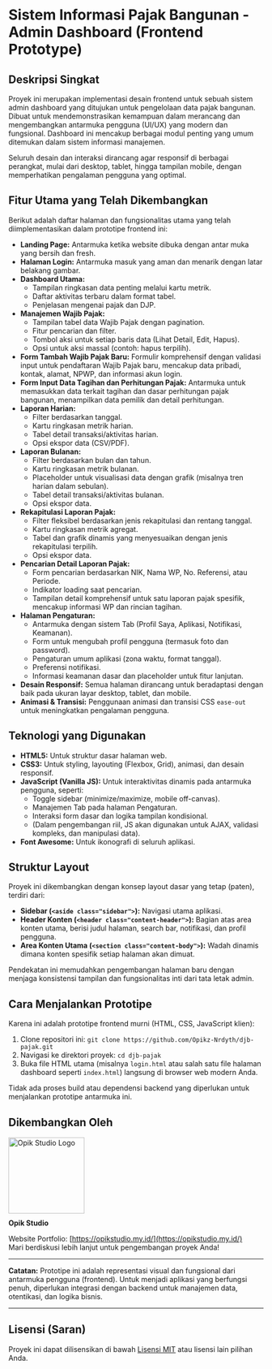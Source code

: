 # Sistem Informasi Pajak Bangunan - Admin Dashboard (Frontend Prototype)

## Deskripsi Singkat

Proyek ini merupakan implementasi desain frontend untuk sebuah sistem admin dashboard yang ditujukan untuk pengelolaan data pajak bangunan. Dibuat untuk mendemonstrasikan kemampuan dalam merancang dan mengembangkan antarmuka pengguna (UI/UX) yang modern dan fungsional. Dashboard ini mencakup berbagai modul penting yang umum ditemukan dalam sistem informasi manajemen.

Seluruh desain dan interaksi dirancang agar responsif di berbagai perangkat, mulai dari desktop, tablet, hingga tampilan mobile, dengan memperhatikan pengalaman pengguna yang optimal.

## Fitur Utama yang Telah Dikembangkan

Berikut adalah daftar halaman dan fungsionalitas utama yang telah diimplementasikan dalam prototipe frontend ini:

- **Landing Page:** Antarmuka ketika website dibuka dengan antar muka yang bersih dan fresh.
- **Halaman Login:** Antarmuka masuk yang aman dan menarik dengan latar belakang gambar.
- **Dashboard Utama:**
  - Tampilan ringkasan data penting melalui kartu metrik.
  - Daftar aktivitas terbaru dalam format tabel.
  - Penjelasan mengenai pajak dan DJP.
- **Manajemen Wajib Pajak:**
  - Tampilan tabel data Wajib Pajak dengan pagination.
  - Fitur pencarian dan filter.
  - Tombol aksi untuk setiap baris data (Lihat Detail, Edit, Hapus).
  - Opsi untuk aksi massal (contoh: hapus terpilih).
- **Form Tambah Wajib Pajak Baru:** Formulir komprehensif dengan validasi input untuk pendaftaran Wajib Pajak baru, mencakup data pribadi, kontak, alamat, NPWP, dan informasi akun login.
- **Form Input Data Tagihan dan Perhitungan Pajak:** Antarmuka untuk memasukkan data terkait tagihan dan dasar perhitungan pajak bangunan, menampilkan data pemilik dan detail perhitungan.
- **Laporan Harian:**
  - Filter berdasarkan tanggal.
  - Kartu ringkasan metrik harian.
  - Tabel detail transaksi/aktivitas harian.
  - Opsi ekspor data (CSV/PDF).
- **Laporan Bulanan:**
  - Filter berdasarkan bulan dan tahun.
  - Kartu ringkasan metrik bulanan.
  - Placeholder untuk visualisasi data dengan grafik (misalnya tren harian dalam sebulan).
  - Tabel detail transaksi/aktivitas bulanan.
  - Opsi ekspor data.
- **Rekapitulasi Laporan Pajak:**
  - Filter fleksibel berdasarkan jenis rekapitulasi dan rentang tanggal.
  - Kartu ringkasan metrik agregat.
  - Tabel dan grafik dinamis yang menyesuaikan dengan jenis rekapitulasi terpilih.
  - Opsi ekspor data.
- **Pencarian Detail Laporan Pajak:**
  - Form pencarian berdasarkan NIK, Nama WP, No. Referensi, atau Periode.
  - Indikator loading saat pencarian.
  - Tampilan detail komprehensif untuk satu laporan pajak spesifik, mencakup informasi WP dan rincian tagihan.
- **Halaman Pengaturan:**
  - Antarmuka dengan sistem Tab (Profil Saya, Aplikasi, Notifikasi, Keamanan).
  - Form untuk mengubah profil pengguna (termasuk foto dan password).
  - Pengaturan umum aplikasi (zona waktu, format tanggal).
  - Preferensi notifikasi.
  - Informasi keamanan dasar dan placeholder untuk fitur lanjutan.
- **Desain Responsif:** Semua halaman dirancang untuk beradaptasi dengan baik pada ukuran layar desktop, tablet, dan mobile.
- **Animasi & Transisi:** Penggunaan animasi dan transisi CSS `ease-out` untuk meningkatkan pengalaman pengguna.

## Teknologi yang Digunakan

- **HTML5:** Untuk struktur dasar halaman web.
- **CSS3:** Untuk styling, layouting (Flexbox, Grid), animasi, dan desain responsif.
- **JavaScript (Vanilla JS):** Untuk interaktivitas dinamis pada antarmuka pengguna, seperti:
  - Toggle sidebar (minimize/maximize, mobile off-canvas).
  - Manajemen Tab pada halaman Pengaturan.
  - Interaksi form dasar dan logika tampilan kondisional.
  - (Dalam pengembangan riil, JS akan digunakan untuk AJAX, validasi kompleks, dan manipulasi data).
- **Font Awesome:** Untuk ikonografi di seluruh aplikasi.

## Struktur Layout

Proyek ini dikembangkan dengan konsep layout dasar yang tetap (paten), terdiri dari:

- **Sidebar (`<aside class="sidebar">`):** Navigasi utama aplikasi.
- **Header Konten (`<header class="content-header">`):** Bagian atas area konten utama, berisi judul halaman, search bar, notifikasi, dan profil pengguna.
- **Area Konten Utama (`<section class="content-body">`):** Wadah dinamis dimana konten spesifik setiap halaman akan dimuat.

Pendekatan ini memudahkan pengembangan halaman baru dengan menjaga konsistensi tampilan dan fungsionalitas inti dari tata letak admin.

## Cara Menjalankan Prototipe

Karena ini adalah prototipe frontend murni (HTML, CSS, JavaScript klien):

1.  Clone repositori ini: `git clone https://github.com/Opikz-Nrdyth/djb-pajak.git`
2.  Navigasi ke direktori proyek: `cd djb-pajak`
3.  Buka file HTML utama (misalnya `login.html` atau salah satu file halaman dashboard seperti `index.html`) langsung di browser web modern Anda.

Tidak ada proses build atau dependensi backend yang diperlukan untuk menjalankan prototipe antarmuka ini.

## Dikembangkan Oleh

<p>
  <a href="https://opikstudio.my.id/" target="_blank">
    <img src="https://opikstudio.my.id/images/logo_White.png" alt="Opik Studio Logo" width="150" style="margin-bottom:10px;">
  </a>
  <br>
  <strong>Opik Studio</strong>
</p>

Website Portfolio: [https://opikstudio.my.id/](https://opikstudio.my.id/) <br>
Mari berdiskusi lebih lanjut untuk pengembangan proyek Anda!

---

**Catatan:** Prototipe ini adalah representasi visual dan fungsional dari antarmuka pengguna (frontend). Untuk menjadi aplikasi yang berfungsi penuh, diperlukan integrasi dengan backend untuk manajemen data, otentikasi, dan logika bisnis.

---

## Lisensi (Saran)

Proyek ini dapat dilisensikan di bawah [Lisensi MIT](https://opensource.org/licenses/MIT) atau lisensi lain pilihan Anda.
